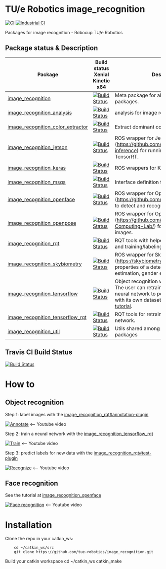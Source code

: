 # TU/e Robotics image_recognition

[![CI](https://github.com/tue-robotics/image_recognition/workflows/CI/badge.svg)](https://github.com/tue-robotics/image_recognition/actions?query=workflow%3ACI)
[![Industrial CI](https://github.com/tue-robotics/image_recognition/workflows/Industrial%20CI/badge.svg)](https://github.com/tue-robotics/image_recognition/actions?query=workflow%3A%22Industrial+CI%22)

Packages for image recognition - Robocup TU/e Robotics

## Package status & Description

Package | Build status Xenial Kinetic x64 | Description
------- | ------------------------------- | -----------
[image_recognition](https://github.com/tue-robotics/image_recognition/tree/master/image_recognition) | [![Build Status](http://build.ros.org/job/Ksrc_uX__image_recognition__ubuntu_xenial__source/1//badge/icon)](http://build.ros.org/job/Ksrc_uX__image_recognition__ubuntu_xenial__source/1/) | Meta package for all image_recognition packages.
[image_recognition_analysis](https://github.com/tue-robotics/image_recognition/tree/master/image_recognition_analysis) | [![Build Status](http://build.ros.org/job/Ksrc_uX__image_recognition_analysis__ubuntu_xenial__source/1//badge/icon)](http://build.ros.org/job/Ksrc_uX__image_recognition_analysis__ubuntu_xenial__source/1/) | analysis for image recognition
[image_recognition_color_extractor](https://github.com/tue-robotics/image_recognition/tree/master/image_recognition_color_extractor) | [![Build Status](http://build.ros.org/job/Ksrc_uX__image_recognition_color_extractor__ubuntu_xenial__source/1//badge/icon)](http://build.ros.org/job/Ksrc_uX__image_recognition_color_extractor__ubuntu_xenial__source/1/) | Extract dominant colors from images
[image_recognition_jetson](https://github.com/tue-robotics/image_recognition/tree/master/image_recognition_jetson) | [![Build Status](http://build.ros.org/job/Ksrc_uX__image_recognition_jetson__ubuntu_xenial__source/1//badge/icon)](http://build.ros.org/job/Ksrc_uX__image_recognition_jetson_ubuntu_xenial__source/1/) | ROS wrapper for Jetson Inference (https://github.com/dusty-nv/jetson-inference) for running inference using TensorRT.
[image_recognition_keras](https://github.com/tue-robotics/image_recognition/tree/master/image_recognition_keras) | [![Build Status](http://build.ros.org/job/Ksrc_uX__image_recognition_keras__ubuntu_xenial__source/1//badge/icon)](http://build.ros.org/job/Ksrc_uX__image_recognition_keras_ubuntu_xenial__source/1/) | ROS wrappers for Keras neural nets.
[image_recognition_msgs](https://github.com/tue-robotics/image_recognition/tree/master/image_recognition_msgs) | [![Build Status](http://build.ros.org/job/Ksrc_uX__image_recognition_msgs__ubuntu_xenial__source/1//badge/icon)](http://build.ros.org/job/Ksrc_uX__image_recognition_msgs__ubuntu_xenial__source/1/) | Interface definition for image recognition
[image_recognition_openface](https://github.com/tue-robotics/image_recognition/tree/master/image_recognition_openface) | [![Build Status](http://build.ros.org/job/Ksrc_uX__image_recognition_openface__ubuntu_xenial__source/1//badge/icon)](http://build.ros.org/job/Ksrc_uX__image_recognition_openface__ubuntu_xenial__source/1/) | ROS wrapper for Openface (https://github.com/cmusatyalab/openface) to detect and recognize faces in images.
[image_recognition_openpose](https://github.com/tue-robotics/image_recognition/tree/master/image_recognition_openpose) | [![Build Status](http://build.ros.org/job/Ksrc_uX__image_recognition_openpose__ubuntu_xenial__source/1//badge/icon)](http://build.ros.org/job/Ksrc_uX__image_recognition_openpose_ubuntu_xenial__source/1/) | ROS wrapper for Openpose (https://github.com/CMU-Perceptual-Computing-Lab/) for getting poses of 2D images.
[image_recognition_rqt](https://github.com/tue-robotics/image_recognition/tree/master/image_recognition_rqt) | [![Build Status](http://build.ros.org/job/Ksrc_uX__image_recognition_rqt__ubuntu_xenial__source/1//badge/icon)](http://build.ros.org/job/Ksrc_uX__image_recognition_rqt__ubuntu_xenial__source/1/) | RQT tools with helpers testing this interface and training/labeling data.
[image_recognition_skybiometry](https://github.com/tue-robotics/image_recognition/tree/master/image_recognition_skybiometry) | [![Build Status](http://build.ros.org/job/Ksrc_uX__image_recognition_skybiometry__ubuntu_xenial__source/1//badge/icon)](http://build.ros.org/job/Ksrc_uX__image_recognition_skybiometry_ubuntu_xenial__source/1/) | ROS wrapper for Skybiometry (https://skybiometry.com/) for getting face properties of a detected face, e.g. age estimation, gender estimation etc.
[image_recognition_tensorflow](https://github.com/tue-robotics/image_recognition/tree/master/image_recognition_tensorflow) | [![Build Status](http://build.ros.org/job/Ksrc_uX__image_recognition_tensorflow__ubuntu_xenial__source/1//badge/icon)](http://build.ros.org/job/Ksrc_uX__image_recognition_tensorflow__ubuntu_xenial__source/1/) | Object recognition with use of Tensorflow. The user can retrain the top layers of a neural network to perform classification with its own dataset as described in [this tutorial](https://www.tensorflow.org/versions/r0.11/how_tos/image_retraining/index.html).
[image_recognition_tensorflow_rqt](https://github.com/tue-robotics/image_recognition/tree/master/image_recognition_tensorflow_rqt) | [![Build Status](http://build.ros.org/job/Ksrc_uX__image_recognition_tensorflow_rqt__ubuntu_xenial__source/1//badge/icon)](http://build.ros.org/job/Ksrc_uX__image_recognition_tensorflow_rqt__ubuntu_xenial__source/1/) | RQT tools for retraining a Tensorflow neural network.
[image_recognition_util](https://github.com/tue-robotics/image_recognition/tree/master/image_recognition_util) | [![Build Status](http://build.ros.org/job/Ksrc_uX__image_recognition_util__ubuntu_xenial__source/1//badge/icon)](http://build.ros.org/job/Ksrc_uX__image_recognition_util__ubuntu_xenial__source/1/) | Utils shared among image recognition packages

## Travis CI Build Status

[![Build Status](https://travis-ci.com/tue-robotics/image_recognition.svg)](https://travis-ci.com/tue-robotics/image_recognition)

# How to

## Object recognition
Step 1: label images with the [image_recognition_rqt#annotation-plugin](https://github.com/tue-robotics/image_recognition/tree/master/image_recognition_rqt#annotation-plugin)

[![Annotate](http://img.youtube.com/vi/uAQvn7SInlg/0.jpg)](http://www.youtube.com/watch?v=uAQvn7SInlg)
<-- Youtube video

Step 2: train a neural network with the [image_recognition_tensorflow_rqt](https://github.com/tue-robotics/image_recognition/tree/master/image_recognition_tensorflow_rqt)

[![Train](http://img.youtube.com/vi/6JdtWa8FD04/0.jpg)](http://www.youtube.com/watch?v=6JdtWa8FD04)
<-- Youtube video

Step 3: predict labels for new data with the [image_recognition_rqt#test-plugin](https://github.com/tue-robotics/image_recognition/tree/master/image_recognition_rqt#test-plugin)

[![Recognize](http://img.youtube.com/vi/OJKYLB3myWw/0.jpg)](http://www.youtube.com/watch?v=OJKYLB3myWw)
<-- Youtube video

## Face recognition
See the tutorial at [image_recognition_openface](https://github.com/tue-robotics/image_recognition/tree/master/image_recognition_openface)

[![Face recognition](http://img.youtube.com/vi/yGqDdfYxHZw/0.jpg)](http://www.youtube.com/watch?v=yGqDdfYxHZw)
<-- Youtube video

# Installation

Clone the repo in your catkin_ws:

        cd ~/catkin_ws/src
        git clone https://github.com/tue-robotics/image_recognition.git

Build your catkin workspace
        cd ~/catkin_ws
        catkin_make
